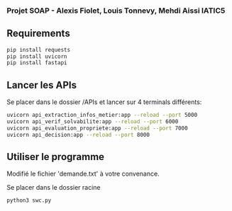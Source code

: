 ### Projet SOAP - Alexis Fiolet, Louis Tonnevy, Mehdi Aissi IATIC5

## Requirements
```bash
pip install requests
pip install uvicorn
pip install fastapi
```

## Lancer les APIs
Se placer dans le dossier /APIs et lancer sur 4 terminals différents:
```bash
uvicorn api_extraction_infos_metier:app --reload --port 5000
uvicorn api_verif_solvabilite:app --reload --port 6000
uvicorn api_evaluation_propriete:app --reload --port 7000
uvicorn api_decision:app --reload --port 8000
```

## Utiliser le programme
Modifié le fichier 'demande.txt' à votre convenance.

Se placer dans le dossier racine
```bash
python3 swc.py
```